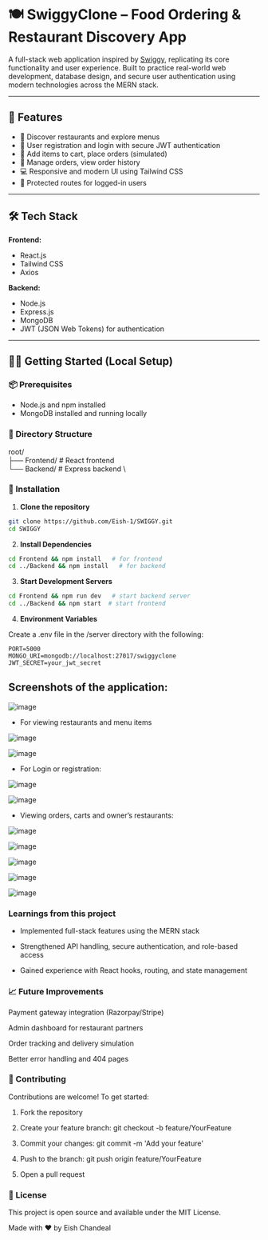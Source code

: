 # 🍽️ SwiggyClone – Food Ordering & Restaurant Discovery App

A full-stack web application inspired by [Swiggy](https://www.swiggy.com), replicating its core functionality and user experience. Built to practice real-world web development, database design, and secure user authentication using modern technologies across the MERN stack.

---

## 🚀 Features

- 🧭 Discover restaurants and explore menus
- 👤 User registration and login with secure JWT authentication
- 🛒 Add items to cart, place orders (simulated)
- 🧾 Manage orders, view order history
- 💻 Responsive and modern UI using Tailwind CSS
- 🔐 Protected routes for logged-in users

---

## 🛠️ Tech Stack

**Frontend:**
- React.js
- Tailwind CSS
- Axios

**Backend:**
- Node.js
- Express.js
- MongoDB
- JWT (JSON Web Tokens) for authentication

---

## 🧑‍💻 Getting Started (Local Setup)

### 📦 Prerequisites
- Node.js and npm installed
- MongoDB installed and running locally

### 📁 Directory Structure

root/ \
├── Frontend/ # React frontend \
└── Backend/ # Express backend \


### 🔧 Installation

1. **Clone the repository**
```bash
git clone https://github.com/Eish-1/SWIGGY.git
cd SWIGGY
```
2. **Install Dependencies**

```bash
cd Frontend && npm install   # for frontend
cd ../Backend && npm install   # for backend
```
3. **Start Development Servers**

```bash
cd Frontend && npm run dev   # start backend server
cd ../Backend && npm start  # start frontend
```

4. **Environment Variables**

Create a .env file in the /server directory with the following:

```.env
PORT=5000
MONGO_URI=mongodb://localhost:27017/swiggyclone
JWT_SECRET=your_jwt_secret
```

## Screenshots of the application:

![image](https://github.com/user-attachments/assets/ea8384e3-71a4-4096-83d2-2c09820b2921)

- For viewing restaurants and menu items

![image](https://github.com/user-attachments/assets/f374175c-4582-45d9-88dc-ef7a9fd48859)

![image](https://github.com/user-attachments/assets/543b3836-f55c-41ef-a893-9025f9fa9307)

- For Login or registration:

![image](https://github.com/user-attachments/assets/c9e297c0-d59e-4561-85f5-e8306268f950)

![image](https://github.com/user-attachments/assets/e8ff4f6b-ca1d-44ad-9401-b4d2a9f8d0df)

- Viewing orders, carts and owner’s restaurants:

![image](https://github.com/user-attachments/assets/2096f07c-fcd2-4c1a-a5ca-8b5dfaeb3b19)

![image](https://github.com/user-attachments/assets/8725fb91-3aff-469b-b48c-6d457a5a8d5c)

![image](https://github.com/user-attachments/assets/e22f4ef1-53bd-4db8-808e-626305c92d23)

![image](https://github.com/user-attachments/assets/306566e3-cf1a-4291-a3c2-4fcab43d44e5)

![image](https://github.com/user-attachments/assets/2be45377-8369-45b4-a3e1-7aaa79412b83)

### Learnings from this project

- Implemented full-stack features using the MERN stack

- Strengthened API handling, secure authentication, and role-based access

- Gained experience with React hooks, routing, and state management

### 📈 Future Improvements

Payment gateway integration (Razorpay/Stripe)

Admin dashboard for restaurant partners

Order tracking and delivery simulation

Better error handling and 404 pages

### 🤝 Contributing

Contributions are welcome! To get started:

1. Fork the repository

2. Create your feature branch: git checkout -b feature/YourFeature

3. Commit your changes: git commit -m 'Add your feature'

4. Push to the branch: git push origin feature/YourFeature

5. Open a pull request

### 📄 License
This project is open source and available under the MIT License.

Made with ❤️ by Eish Chandeal

